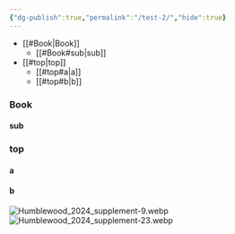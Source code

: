 ```yaml
---
{"dg-publish":true,"permalink":"/test-2/","hide":true}
---
```



- [[#Book|Book]]
	- [[#Book#sub|sub]]
- [[#top|top]]
	- [[#top#a|a]]
	- [[#top#b|b]]




### Book

#### sub

### top
#### a
#### b


![Humblewood_2024_supplement-9.webp](/img/user/assets/Books/HW_PC_options/Humblewood_2024_supplement-9.webp)
![Humblewood_2024_supplement-23.webp](/img/user/assets/Books/HW_PC_options/Humblewood_2024_supplement-23.webp)